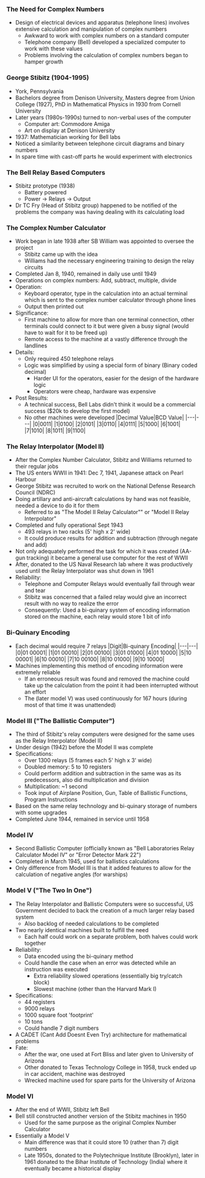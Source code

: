 ### The Need for Complex Numbers
 - Design of electrical devices and apparatus (telephone lines) involves extensive calculation and manipulation of complex numbers
	 - Awkward to work with complex numbers on a standard computer
	 - Telephone company (Bell) developed a specialized computer to work with these values
	 - Problems involving the calculation of complex numbers began to hamper growth

### George Stibitz (1904-1995)
 - York, Pennsylvania
 - Bachelors degree from Denison University, Masters degree from Union College (1927), PhD in Mathematical Physics in 1930 from Cornell University
 - Later years (1980s-1990s) turned to non-verbal uses of the computer
	 - Computer art: Commodore Amiga
	 - Art on display at Denison University
 - 1937: Mathematician working for Bell labs
 - Noticed a similarity between telephone circuit diagrams and binary numbers
 - In spare time with cast-off parts he would experiment with electronics

### The Bell Relay Based Computers
 - Stibitz prototype (1938)
	 - Battery powered
	 - Power -> Relays -> Output
 - Dr TC Fry (Head of Stibitz group) happened to be notified of the problems the company was having dealing with its calculating load

### The Complex Number Calculator
 - Work began in late 1938 after SB William was appointed to oversee the project
	 - Stibitz came up with the idea
	 - Williams had the necessary engineering training to design the relay circuits
 - Completed Jan 8, 1940, remained in daily use until 1949
 - Operations on complex numbers: Add, subtract, multiple, divide
 - Operation:
	 - Keyboard operator, type in the calculation into an actual terminal which is sent to the complex number calculator through phone lines
	 - Output then printed out
 - Significance:
	 - First machine to allow for more than one terminal connection, other terminals could connect to it but were given a busy signal (would have to wait for it to be freed up)
	 - Remote access to the machine at a vastly difference through the landlines
 - Details:
	 - Only required 450 telephone relays
	 - Logic was simplified by using a special form of binary (Binary coded decimal)
		 - Harder UI for the operators, easier for the design of the hardware logic
		 - Operators were cheap, hardware was expensive
 - Post Results:
	 - A technical success, Bell Labs didn't think it would be a commercial success ($20k to develop the first model)
	 - No other machines were developed
|Decimal Value|BCD Value|
|---|---|
|0|0011|
|1|0100|
|2|0101|
|3|0110|
|4|0111|
|5|1000|
|6|1001|
|7|1010|
|8|1011|
|9|1100|

### The Relay Interpolator (Model II)
 - After the Complex Number Calculator, Stibitz and Williams returned to their regular jobs
 - The US enters WWII in 1941: Dec 7, 1941, Japanese attack on Pearl Harbour
 - George Stibitz was recruited to work on the National Defense Research Council (NDRC)
 - Doing artillary and anti-aircraft calculations by hand was not feasible, needed a device to do it for them
	 - Referred to as "The Model II Relay Calculator"" or "Model II Relay Interpolator"
 - Completed and fully operational Sept 1943
	 - 493 relays in two racks (5' high x 2' wide)
	 - It could produce results for addition and subtraction (through negate and add)
 - Not only adequately performed the task for which it was created (AA-gun tracking) it became a general use computer for the rest of WWII
 - After, donated to the US Naval Research lab where it was productively used until the Relay Interpolator was shut down in 1961
 - Reliability:
	 - Telephone and Computer Relays would eventually fail through wear and tear
	 - Stibitz was concerned that a failed relay would give an incorrect result with no way to realize the error
	 - Consequently: Used a bi-quinary system of encoding information stored on the machine, each relay would store 1 bit of info

### Bi-Quinary Encoding
 - Each decimal would require 7 relays
 |Digit|Bi-quinary Encoding|
 |---|---|
 |0|01 00001|
 |1|01 00010|
 |2|01 00100|
 |3|01 01000|
 |4|01 10000|
 |5|10 00001|
 |6|10 00010|
 |7|10 00100|
 |8|10 01000|
 |9|10 10000|
  - Machines implementing this method of encoding information were extremely reliable
	  - If an erroneous result was found and removed the machine could take up the calculation from the point it had been interrupted without an effort
	  - The (later model V) was used continuously for 167 hours (during most of that time it was unattended)

### Model III ("The Ballistic Computer")
 - The third of Stibitz's relay computers were designed for the same uses as the Relay Interpolator (Model II)
 - Under design (1942) before the Model II was complete
 - Specifications:
	 - Over 1300 relays (5 frames each 5' high x 3' wide)
	 - Doubled memory: 5 to 10 registers
	 - Could perform addition and subtraction in the same was as its predecessors, also did multiplication and division
	 - Multiplication: ~1 second
	 - Took input of Airplane Position, Gun, Table of Ballistic Functions, Program Instructions
 - Based on the same relay technology and bi-quinary storage of numbers with some upgrades
 - Completed June 1944, remained in service until 1958

### Model IV
 - Second Ballistic Computer (officially known as "Bell Laboratories Relay Calculator Model IV" or "Error Detector Mark 22")
 - Completed in March 1945, used for ballistics calculations
 - Only difference from Model III is that it added features to allow for the calculation of negative angles (for warships)

### Model V ("The Two In One")
 - The Relay Interpolator and Ballistic Computers were so successful, US Government decided to back the creation of a much larger relay based system
	 - Also backlog of needed calculations to be completed
 - Two nearly identical machines built to fulfill the need
	 - Each half could work on a separate problem, both halves could work together
 - Reliability:
	 - Data encoded using the bi-quinary method
	 - Could handle the case when an error was detected while an instruction was executed
		 - Extra reliability slowed operations (essentially big try/catch block)
		 - Slowest machine (other than the Harvard Mark I)
 - Specifications:
	 - 44 registers
	 - 9000 relays
	 - 1000 square foot 'footprint'
	 - 10 tons
	 - Could handle 7 digit numbers
 - A CADET (Cant Add Doesnt Even Try) architecture for mathematical problems
 - Fate:
	 - After the war, one used at Fort Bliss and later given to University of Arizona
	 - Other donated to Texas Technology College in 1958, truck ended up in car accident, machine was destroyed
	 - Wrecked machine used for spare parts for the University of Arizona

### Model VI
 - After the end of WWII, Stibitz left Bell
 - Bell still constructed another version of the Stibitz machines in 1950
	 - Used for the same purpose as the original Complex Number Calculator
 - Essentially a Model V
	 - Main difference was that it could store 10 (rather than 7) digit numbers
	 - Late 1950s, donated to the Polytechnique Institute (Brooklyn), later in 1961 donated to the Bihar Institute of Technology (India) where it eventually became a historical display
